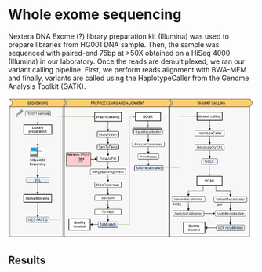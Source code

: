 # Whole exome sequencing

Nextera DNA Exome (?) library preparation kit (Illumina) was used to prepare libraries from HG001 DNA sample. Then, the sample was sequenced with paired-end 75bp at >50X obtained on a HiSeq 4000 (Illumina) in our laboratory. Once the reads are demultiplexed, we ran our variant calling pipeline. First, we perform reads alignment with BWA-MEM and finally, variants are called using the HaplotypeCaller from the Genome Analysis Toolkit (GATK).

<p align="center">
  <img src="https://github.com/genomicsITER/benchmarking/blob/master/WES/images/WES_workflow.png">
</p>

## Results
